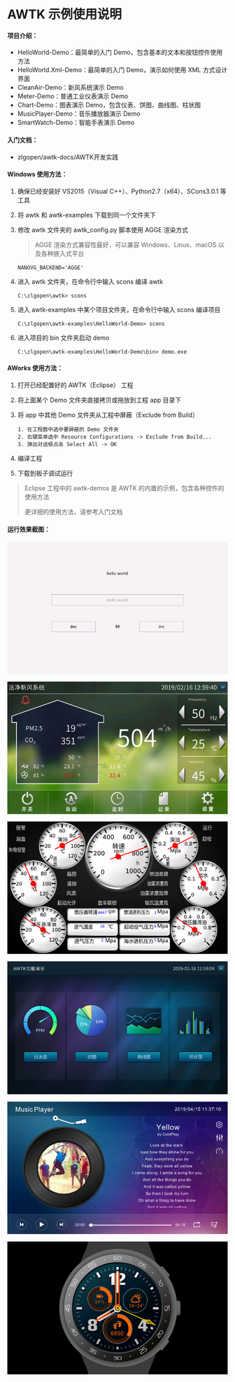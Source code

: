 # AWTK 示例使用说明

#### 项目介绍：

- HelloWorld-Demo：最简单的入门 Demo，包含基本的文本和按钮控件使用方法
- HelloWorld.Xml-Demo：最简单的入门 Demo，演示如何使用 XML 方式设计界面
- CleanAir-Demo：新风系统演示 Demo
- Meter-Demo：普通工业仪表演示 Demo
- Chart-Demo：图表演示 Demo，包含仪表、饼图、曲线图、柱状图
- MusicPlayer-Demo：音乐播放器演示 Demo
- SmartWatch-Demo：智能手表演示 Demo



#### 入门文档：

- zlgopen/awtk-docs/AWTK开发实践



#### Windows 使用方法：

1. 确保已经安装好 VS2015（Visual C++）、Python2.7（x64）、SCons3.0.1 等工具

2. 将 awtk 和 awtk-examples 下载到同一个文件夹下

3. 修改 awtk 文件夹的 awtk_config.py 脚本使用 AGGE 渲染方式

   > AGGE 渲染方式兼容性最好，可以兼容 Windows、Linux、macOS 以及各种嵌入式平台

   ```
   NANOVG_BACKEND='AGGE'
   ```

4. 进入 awtk 文件夹，在命令行中输入 scons 编译 awtk

   ```
   C:\zlgopen\awtk> scons
   ```

5. 进入 awtk-examples 中某个项目文件夹，在命令行中输入 scons 编译项目

   ```
   C:\zlgopen\awtk-examples\HelloWorld-Demo> scons
   ```

6. 进入项目的 bin 文件夹启动 demo

   ```
   C:\zlgopen\awtk-examples\HelloWorld-Demo\bin> demo.exe
   ```




#### AWorks 使用方法：

1. 打开已经配置好的 AWTK（Eclipse） 工程

2. 将上面某个 Demo 文件夹直接拷贝或拖放到工程 app 目录下

3. 将 app 中其他 Demo 文件夹从工程中屏蔽（Exclude from Build）

   ```
   1. 在工程数中选中要屏蔽的 Demo 文件夹
   2. 右键菜单选中 Resource Configurations -> Exclude from Build...
   3. 弹出对话框点击 Select All -> OK
   ```

4. 编译工程

5. 下载到板子调试运行



> Eclipse 工程中的 awtk-demos 是 AWTK 的内置的示例，包含各种控件的使用方法
>
> 更详细的使用方法，请参考入门文档



#### 运行效果截图：

![HelloWorld-Demo](docs/images/helloworld_main.png)

![CleanAir-Demo](docs/images/cleanair_main.png)

![Meter-Demo](docs/images/meter_main.png)

![Chart-Demo](docs/images/chart_main.png)

![MusicPlayer-Demo](docs/images/musicplayer_main.png)

![SmartWatch-Demo](docs/images/smartwatch_main.png)